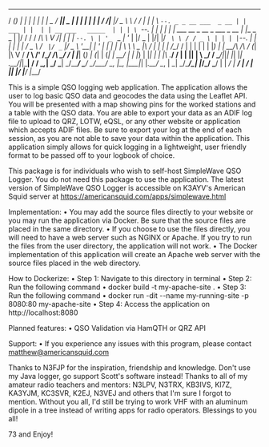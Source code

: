  _____ _                 _       _    _                   _____ _____  _____   _                                   _             _   __ _____  _____   ___   _ 
/  ___(_)               | |     | |  | |                 |  _  /  ___||  _  | | |                                 | |           | | / /|____ |/ _ \ \ / / | | |
\ `--. _ _ __ ___  _ __ | | ___ | |  | | __ ___   _____  | | | \ `--. | | | | | |     ___   __ _  __ _  ___ _ __  | |__  _   _  | |/ /     / / /_\ \ V /| | | |
 `--. \ | '_ ` _ \| '_ \| |/ _ \| |/\| |/ _` \ \ / / _ \ | | | |`--. \| | | | | |    / _ \ / _` |/ _` |/ _ \ '__| | '_ \| | | | |    \     \ \  _  |\ / | | | |
/\__/ / | | | | | | |_) | |  __/\  /\  / (_| |\ V /  __/ \ \/' /\__/ /\ \_/ / | |___| (_) | (_| | (_| |  __/ |    | |_) | |_| | | |\  \.___/ / | | || | \ \_/ /
\____/|_|_| |_| |_| .__/|_|\___| \/  \/ \__,_| \_/ \___|  \_/\_\____/  \___/  \_____/\___/ \__, |\__, |\___|_|    |_.__/ \__, | \_| \_/\____/\_| |_/\_/  \___/ 
                  | |                                                                       __/ | __/ |                   __/ |                                
                  |_|                                                                      |___/ |___/                   |___/                                 
                                                                 
This is a simple QSO logging web application. The application allows the user to log basic QSO data and geocodes the data using the Leaflet API. You will be presented with a map showing pins for the worked stations and a table with the QSO data. You are able to export your data as an ADIF log file to upload to QRZ, LOTW, eQSL, or any other website or application which accepts ADIF files. Be sure to export your log at the end of each session, as you are not able to save your data within the application. This application simply allows for quick logging in a lightweight, user friendly format to be passed off to your logbook of choice.

This package is for individuals who wish to self-host SimpleWave QSO Logger. You do not need this package to use the application. The latest version of SimpleWave QSO Logger is accessible on K3AYV's American Squid server at https://americansquid.com/apps/simplewave.html

Implementation:
• You may add the source files directly to your website or you may run the application via Docker. Be sure that the source files are placed in the same directory. 
• If you choose to use the files directly, you will need to have a web server such as NGINX or Apache. If you try to run the files from the user directory, the application will not work. 
• The Docker implementation of this application will create an Apache web server with the source files placed in the web directory.

How to Dockerize:
• Step 1: Navigate to this directory in terminal
• Step 2: Run the following command
	• docker build -t my-apache-site .
• Step 3: Run the following command
	• docker run -dit --name my-running-site -p 8080:80 my-apache-site
• Step 4: Access the application on http://localhost:8080

Planned features:
• QSO Validation via HamQTH or QRZ API

Support:
• If you experience any issues with this program, please contact matthew@americansquid.com

Thanks to N3FJP for the inspiration, friendship and knowledge. Don't use my Java logger, go support Scott's software instead!
Thanks to all of my amateur radio teachers and mentors: N3LPV, N3TRX, KB3IVS, KI7Z, KA3YJM, KC3SVR, K2EJ, N3VEJ and others that I'm sure I forgot to mention.
Without you all, I'd still be trying to work VHF with an aluminum dipole in a tree instead of writing apps for radio operators. Blessings to you all!

73 and Enjoy!
